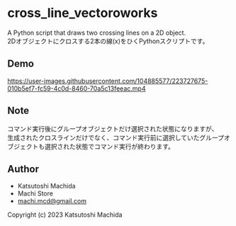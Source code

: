 # cross_line_vectoroworks
A Python script that draws two crossing lines on a 2D object.    
2Dオブジェクトにクロスする2本の線(x)をひくPythonスクリプトです。

## Demo

https://user-images.githubusercontent.com/104885577/223727675-010b5ef7-fc59-4c0d-8460-70a5c13feeac.mp4

## Note

コマンド実行後にグループオブジェクトだけ選択された状態になりますが、    
生成されたクロスラインだけでなく、コマンド実行前に選択していたグループオブジェクトも選択された状態でコマンド実行が終わります。

## Author

* Katsutoshi Machida
* Machi Store
* machi.mcd@gmail.com

Copyright (c) 2023 Katsutoshi Machida
